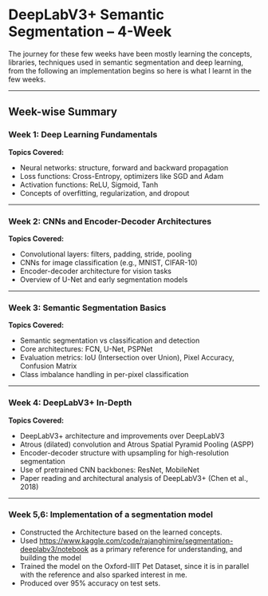 # DeepLabV3+ Semantic Segmentation – 4-Week 

The journey for these few weeks have been mostly learning the concepts, libraries, techniques used in semantic segmentation and deep learning, from the following an implementation begins
so here is what I learnt in the few weeks.

---

## Week-wise Summary

### Week 1: Deep Learning Fundamentals 

**Topics Covered:**

- Neural networks: structure, forward and backward propagation  
- Loss functions: Cross-Entropy, optimizers like SGD and Adam  
- Activation functions: ReLU, Sigmoid, Tanh  
- Concepts of overfitting, regularization, and dropout  

---

### Week 2: CNNs and Encoder-Decoder Architectures

**Topics Covered:**

- Convolutional layers: filters, padding, stride, pooling  
- CNNs for image classification (e.g., MNIST, CIFAR-10)  
- Encoder-decoder architecture for vision tasks  
- Overview of U-Net and early segmentation models  

---

### Week 3: Semantic Segmentation Basics

**Topics Covered:**

- Semantic segmentation vs classification and detection  
- Core architectures: FCN, U-Net, PSPNet  
- Evaluation metrics: IoU (Intersection over Union), Pixel Accuracy, Confusion Matrix  
- Class imbalance handling in per-pixel classification  

---

### Week 4: DeepLabV3+ In-Depth

**Topics Covered:**

- DeepLabV3+ architecture and improvements over DeepLabV3  
- Atrous (dilated) convolution and Atrous Spatial Pyramid Pooling (ASPP)  
- Encoder-decoder structure with upsampling for high-resolution segmentation  
- Use of pretrained CNN backbones: ResNet, MobileNet  
- Paper reading and architectural analysis of DeepLabV3+ (Chen et al., 2018)

---
### Week 5,6: Implementation of a segmentation model 
- Constructed the Architecture based on the learned concepts.
- Used https://www.kaggle.com/code/rajanghimire/segmentation-deeplabv3/notebook as a primary reference for understanding, and building the model
- Trained the model on the Oxford-IIIT Pet Dataset, since it is in parallel with the reference and also sparked interest in me.
- Produced over 95% accuracy on test sets.

